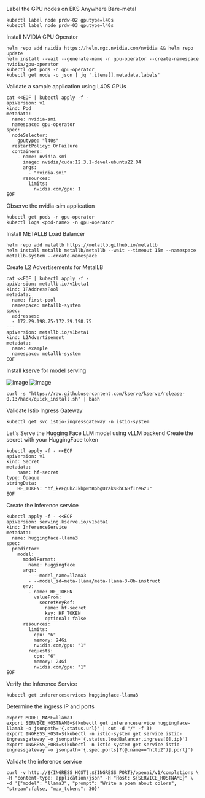 Label the GPU nodes on EKS Anywhere Bare-metal
```
kubectl label node prdw-02 gputype=l40s
kubectl label node prdw-03 gputype=l40s
```
Install NVIDIA GPU Operator
```
helm repo add nvidia https://helm.ngc.nvidia.com/nvidia && helm repo update
helm install --wait --generate-name -n gpu-operator --create-namespace nvidia/gpu-operator
kubectl get pods -n gpu-operator
kubectl get node -o json | jq '.items[].metadata.labels'
```
Validate a sample application using L40S GPUs
```
cat <<EOF | kubectl apply -f -
apiVersion: v1
kind: Pod
metadata:
  name: nvidia-smi
  namespace: gpu-operator
spec:
  nodeSelector:
    gputype: "l40s"
  restartPolicy: OnFailure
  containers:
    - name: nvidia-smi
      image: nvidia/cuda:12.3.1-devel-ubuntu22.04
      args:
        - "nvidia-smi"
      resources:
        limits:
          nvidia.com/gpu: 1
EOF
```
Observe the nvidia-sim application
```
kubectl get pods -n gpu-operator
kubectl logs <pod-name> -n gpu-operator
```
Install METALLB Load Balancer
```
helm repo add metallb https://metallb.github.io/metallb
helm install metallb metallb/metallb --wait --timeout 15m --namespace metallb-system --create-namespace
```
Create L2 Advertisements for MetalLB
```
cat <<EOF | kubectl apply -f -
apiVersion: metallb.io/v1beta1
kind: IPAddressPool
metadata:
  name: first-pool
  namespace: metallb-system
spec:
  addresses:
  - 172.29.198.75-172.29.198.75
---
apiVersion: metallb.io/v1beta1
kind: L2Advertisement
metadata:
  name: example
  namespace: metallb-system
EOF
```
Install kserve for model serving

![image](https://github.com/user-attachments/assets/238b55bc-16ec-4aab-9bb7-77198adfb45a)
![image](https://github.com/user-attachments/assets/e788b275-3969-4db5-8057-7a53574a5b9a)


```
curl -s "https://raw.githubusercontent.com/kserve/kserve/release-0.13/hack/quick_install.sh" | bash
```
Validate Istio Ingress Gateway
```
kubectl get svc istio-ingressgateway -n istio-system
```
Let's Serve the Hugging Face LLM model using vLLM backend
Create the secret with your HuggingFace token
```
kubectl apply -f - <<EOF
apiVersion: v1
kind: Secret
metadata:
    name: hf-secret
type: Opaque    
stringData:
    HF_TOKEN: "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"
EOF
```
Create the Inference service
```
kubectl apply -f - <<EOF
apiVersion: serving.kserve.io/v1beta1
kind: InferenceService
metadata:
  name: huggingface-llama3
spec:
  predictor:
    model:
      modelFormat:
        name: huggingface
      args:
        - --model_name=llama3
        - --model_id=meta-llama/meta-llama-3-8b-instruct
      env:
        - name: HF_TOKEN
          valueFrom:
            secretKeyRef:
              name: hf-secret
              key: HF_TOKEN
              optional: false
      resources:
        limits:
          cpu: "6"
          memory: 24Gi
          nvidia.com/gpu: "1"
        requests:
          cpu: "6"
          memory: 24Gi
          nvidia.com/gpu: "1"
EOF

```
Verify the Inference Service
```
kubectl get inferenceservices huggingface-llama3
```
Determine the ingress IP and ports
```
export MODEL_NAME=llama3
export SERVICE_HOSTNAME=$(kubectl get inferenceservice huggingface-llama3 -o jsonpath='{.status.url}' | cut -d "/" -f 3)
export INGRESS_HOST=$(kubectl -n istio-system get service istio-ingressgateway -o jsonpath='{.status.loadBalancer.ingress[0].ip}')
export INGRESS_PORT=$(kubectl -n istio-system get service istio-ingressgateway -o jsonpath='{.spec.ports[?(@.name=="http2")].port}')
```
Validate the inference service
```
curl -v http://${INGRESS_HOST}:${INGRESS_PORT}/openai/v1/completions \
-H "content-type: application/json" -H "Host: ${SERVICE_HOSTNAME}" \
-d '{"model": "llama3", "prompt": "Write a poem about colors", "stream":false, "max_tokens": 30}'
```

